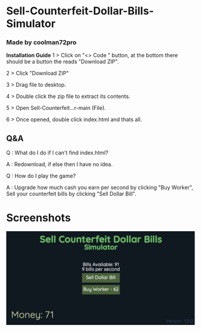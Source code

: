 # Sell-Counterfeit-Dollar-Bills-Simulator
### Made by coolman72pro

**Installation Guide**
1 > Click on "<> Code " button, at the bottom there should be a button the reads "Download ZIP".

2 > Click "Download ZIP"

3 > Drag file to desktop.

4 > Double click the zip file to extract its contents.

5 > Open Sell-Counterfeit...r-main (File).

6 > Once opened, double click index.html and thats all.


## Q&A
Q : What do I do if I can't find index.html?

A : Redownload, if else then I have no idea.

Q : How do I play the game?

A : Upgrade how much cash you earn per second by clicking "Buy Worker", Sell your counterfeit bills by clicking "Sell Dollar Bill".

# Screenshots
![alt-text](/files/thumb.png)
